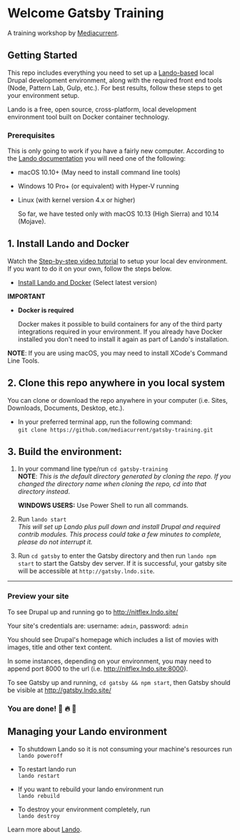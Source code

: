 # Welcome Gatsby Training
A training workshop by [Mediacurrent](https://mediacurrent.com).

## Getting Started
This repo includes everything you need to set up a [Lando-based](https://docs.devwithlando.io/) local Drupal development environment, along with the required front end tools (Node, Pattern Lab, Gulp, etc.). For best results, follow these steps to get your environment setup.

Lando is a free, open source, cross-platform, local development environment tool built on Docker container technology.

### Prerequisites

This is only going to work if you have a fairly new computer. According to the [Lando documentation](https://docs.devwithlando.io/installation/system-requirements.html#operating-system) you will need one of the following:

* macOS 10.10+ \(May need to install command line tools\)
* Windows 10 Pro+ \(or equivalent\) with Hyper-V running
* Linux \(with kernel version 4.x or higher\)

  So far, we have tested only with macOS 10.13 \(High Sierra\) and 10.14 \(Mojave\).

## 1. Install Lando and Docker

Watch the [Step-by-step video tutorial](https://www.dropbox.com/s/pa7mdlung83cdri/cbd-local-setup.mp4?dl=0) to setup your local dev environment.  If you want to do it on your own, follow the steps below.

* [Install Lando and Docker](https://github.com/lando/lando/releases) (Select latest version)


**IMPORTANT**

* **Docker is required**

  Docker makes it possible to build containers for any of the third party integrations required in your environment. If you already have Docker installed you don't need to install it again as part of Lando's installation.

**NOTE**: If you are using macOS, you may need to install XCode's Command Line Tools.

## 2. Clone this repo anywhere in you local system
You can clone or download the repo anywhere in your computer (i.e. Sites, Downloads, Documents, Desktop, etc.).

* In your preferred terminal app, run the following command:<br />
```git clone https://github.com/mediacurrent/gatsby-training.git```


## 3. Build the environment:

1. In your command line type/run `cd gatsby-training` <br />
**NOTE**: _This is the default directory generated by cloning the repo.  If you changed the directory name when cloning the repo, cd into that directory instead_.

    **WINDOWS USERS:**  Use Power Shell to run all commands.


2. Run `lando start`<br />_This will set up Lando plus pull down and install Drupal and required contrib modules. This process could take a few minutes to complete, please do not interrupt it._

3. Run `cd gatsby` to enter the Gatsby directory and then run `lando npm start` to start the Gatsby dev server. If it is successful, your gatsby site will be accessible at `http://gatsby.lndo.site`.


---

### Preview your site
To see Drupal up and running go to http://nitflex.lndo.site/

Your site's credentials are:  username: `admin`, password: `admin`

You should see Drupal's homepage which includes a list of movies with images, title and other text content.

In some instances, depending on your environment, you may need to append port 8000 to the url (i.e. http://nitflex.lndo.site:8000).

To see Gatsby up and running, `cd gatsby && npm start`, then Gatsby should be visible at http://gatsby.lndo.site/


### You are done! 🙌 🔥 👊


## Managing your Lando environment
* To shutdown Lando so it is not consuming your machine's resources run<br />
```lando poweroff```

* To restart lando run<br /> ```lando restart```

* If you want to rebuild your lando environment run <br />```lando rebuild```

* To destroy your environment completely, run <br />```lando destroy```

Learn more about [Lando](https://docs.devwithlando.io/).
